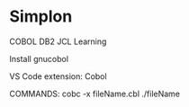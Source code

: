 # Simplon
COBOL DB2 JCL Learning

Install gnucobol

VS Code extension: Cobol

COMMANDS:
cobc -x fileName.cbl
./fileName
